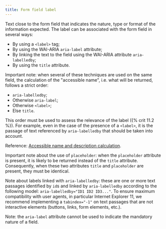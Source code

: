 ```yaml
---
title: Form field label
---
```


Text close to the form field that indicates the nature, type or format of the information expected. The label can be associated with the form field in several ways:

- By using a `<label>` tag;
- By using the WAI-ARIA `aria-label` attribute;
- By linking the text to the field using the WAI-ARIA attribute `aria-labelledby`;
- By using the `title` attribute.

Important note: when several of these techniques are used on the same field, the calculation of the "accessible name", i.e. what will be returned, follows a strict order:

- `aria-labelledby`;
- Otherwise `aria-label`;
- Otherwise `<label>`;
- Else `title`.

This order must be used to assess the relevance of the label ({% crit 11.2 %}). For example, even in the case of the presence of a `<label>`, it is the passage of text referenced by `aria-labelledby` that should be taken into account.

Reference: [Accessible name and description calculation](https://www.w3.org/TR/html-aam-1.0/#accessible-name-and-description-computation).

Important note about the use of `placeholder`: when the `placeholder` attribute is present, it is likely to be returned instead of the `title` attribute. Consequently, when these two attributes `title` and `placeholder` are present, they must be identical.

Note about labels linked with `aria-labelledby`: these are one or more text passages identified by `id`s and linked by `aria-labelledby` according to the following model: `aria-labelledby="ID1 ID2 ID3..."`. 
To ensure maximum compatibility with user agents, in particular Internet Explorer 11, we recommend implementing a `tabindex="-1"` on text passages that are not interactive elements (buttons, links, form elements, etc.).

Note: the `aria-label` attribute cannot be used to indicate the mandatory nature of a field.
